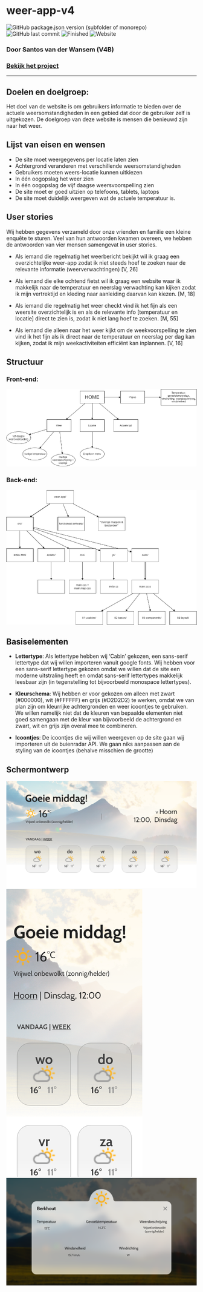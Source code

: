 # weer-app-v4
![GitHub package.json version (subfolder of monorepo)](https://img.shields.io/github/package-json/v/santosvdw/weer-app-v4?filename=package.json) 
![GitHub last commit](https://img.shields.io/github/last-commit/santosvdw/weer-app-v4)
![Finished](https://img.shields.io/badge/finished-yes-20b2aa)
![Website](https://img.shields.io/website?down_color=lightgrey&down_message=offline&up_color=green&up_message=online&url=https%3A%2F%2Fsantosvdw.github.io%2Fweer-app-v4%2F)
<br/>
### Door Santos van der Wansem (V4B)
### <a href="https://santosvdw.github.io/weer-app-v4/">Bekijk het project</a>

<hr />

## Doelen en doelgroep:
Het doel van de website is om gebruikers informatie te bieden over de actuele weersomstandigheden in een gebied dat door de gebruiker zelf is uitgekozen. De doelgroep van deze website is mensen die benieuwd zijn naar het weer.

## Lijst van eisen en wensen
- De site moet weergegevens per locatie laten zien
- Achtergrond veranderen met verschillende weersomstandigheden
- Gebruikers moeten weers-locatie kunnen uitkiezen
- In één oogopslag het weer zien
- In één oogopslag de vijf daagse weersvoorspelling zien
- De site moet er goed uitzien op telefoons, tablets, laptops
- De site moet duidelijk weergeven wat de actuele temperatuur is.

## User stories
Wij hebben gegevens verzameld door onze vrienden en familie een kleine enquête te sturen. Veel van hun antwoorden kwamen overeen, we hebben de antwoorden van vier mensen samengevat in user stories. 

- Als iemand die regelmatig het weerbericht bekijkt wil ik graag een overzichtelijke weer-app zodat ik niet steeds hoef te zoeken naar de relevante informatie (weerverwachtingen) 
[V, 26]

- Als iemand die elke ochtend fietst wil ik graag een website waar ik makkelijk naar de temperatuur en neerslag verwachting kan kijken zodat ik mijn vertrektijd en kleding naar aanleiding daarvan kan kiezen. [M, 18]

- Als iemand die regelmatig het weer checkt vind ik het fijn als een weersite overzichtelijk is en als de relevante info [temperatuur en locatie] direct te zien is, zodat ik niet lang hoef te zoeken. [M, 55]

- Als iemand die alleen naar het weer kijkt om de weekvoorspelling te zien vind ik het fijn als ik direct naar de temperatuur en neerslag per dag kan kijken, zodat ik mijn weekactiviteiten efficiënt kan inplannen. [V, 16]

## Structuur
### Front-end:
<img src="./functioneel-ontwerp/ontwerp/site-structuur.png" />

### Back-end:
<img src="./functioneel-ontwerp/ontwerp/map-structuur.png" />

## Basiselementen
- <b>Lettertype</b>: Als lettertype hebben wij ‘Cabin’ gekozen, een sans-serif lettertype dat wij willen importeren vanuit google fonts. Wij hebben voor een sans-serif lettertype gekozen omdat we willen dat de site een moderne uitstraling heeft en omdat sans-serif lettertypes makkelijk leesbaar zijn (in tegenstelling tot bijvoorbeeld monospace lettertypes). 

- <b>Kleurschema</b>: Wij hebben er voor gekozen om alleen met zwart (#000000), wit (#FFFFFF) en grijs (#D2D2D2) te werken, omdat we van plan zijn om kleurrijke achtergronden en weer icoontjes te gebruiken. We willen namelijk niet dat de kleuren van bepaalde elementen niet goed samengaan met de kleur van bijvoorbeeld de achtergrond en zwart, wit en grijs zijn overal mee te combineren.

- <b>Icoontjes</b>: De icoontjes die wij willen weergeven op de site gaan wij importeren uit de buienradar API. We gaan niks aanpassen aan de styling van de icoontjes (behalve misschien de grootte)

## Schermontwerp
<img src="./functioneel-ontwerp/ontwerp/Laptop.png" />
<img src="./functioneel-ontwerp/ontwerp/Telefoon.png" />
<img src="./functioneel-ontwerp/ontwerp/Dialog design.png" />

